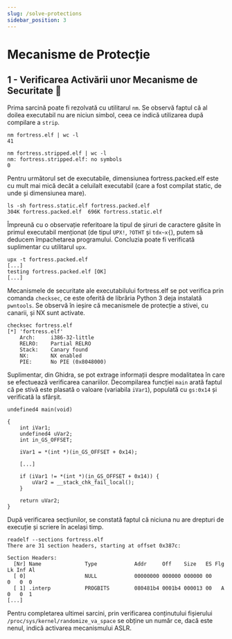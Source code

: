 ```yaml
---
slug: /solve-protections
sidebar_position: 3
---
```


# Mecanisme de Protecție

## 1 - Verificarea Activării unor Mecanisme de Securitate 💁

Prima sarcină poate fi rezolvată cu utilitarul `nm`. Se observă faptul că al doilea executabil nu are niciun simbol, ceea ce indică utilizarea după compilare a `strip`.

```
nm fortress.elf | wc -l
41
```

```
nm fortress.stripped.elf | wc -l 
nm: fortress.stripped.elf: no symbols
0
```

Pentru următorul set de executabile, dimensiunea fortress.packed.elf este cu mult mai mică decât a celuilalt executabil (care a fost compilat static, de unde și dimensiunea mare).

```
ls -sh fortress.static.elf fortress.packed.elf
304K fortress.packed.elf  696K fortress.static.elf
```

Împreună cu o observație referitoare la tipul de șiruri de caractere găsite în primul executabil menționat (de tipul `UPX!`, `?OTHT` și `tdx~x{`), putem să deducem împachetarea programului. Concluzia poate fi verificată suplimentar cu utilitarul `upx`.

```
upx -t fortress.packed.elf 
[...]
testing fortress.packed.elf [OK]
[...]
```

Mecanismele de securitate ale executabilului fortress.elf se pot verifica prin comanda `checksec`, ce este oferită de librăria Python 3 deja instalată `pwntools`. Se observă în ieșire că mecanismele de protecție a stivei, cu canarii, și NX sunt activate.

```
checksec fortress.elf 
[*] 'fortress.elf'
    Arch:     i386-32-little
    RELRO:    Partial RELRO
    Stack:    Canary found
    NX:       NX enabled
    PIE:      No PIE (0x8048000)
```

Suplimentar, din Ghidra, se pot extrage informații despre modalitatea în care se efectuează verificarea canariilor. Decompilarea funcției `main` arată faptul că pe stivă este plasată o valoare (variabila `iVar1`), populată cu `gs:0x14` și verificată la sfârșit.

```
undefined4 main(void)

{
    int iVar1;
    undefined4 uVar2;
    int in_GS_OFFSET;

    iVar1 = *(int *)(in_GS_OFFSET + 0x14);

    [...]

    if (iVar1 != *(int *)(in_GS_OFFSET + 0x14)) {
        uVar2 = __stack_chk_fail_local();
    }

    return uVar2;
}
```

După verificarea secțiunilor, se constată faptul că niciuna nu are drepturi de execuție și scriere în același timp.

```
readelf --sections fortress.elf
There are 31 section headers, starting at offset 0x387c:

Section Headers:
  [Nr] Name              Type            Addr     Off    Size   ES Flg Lk Inf Al
  [ 0]                   NULL            00000000 000000 000000 00      0   0  0
  [ 1] .interp           PROGBITS        080481b4 0001b4 000013 00   A  0   0  1
[...]
```

Pentru completarea ultimei sarcini, prin verificarea conținutului fișierului `/proc/sys/kernel/randomize_va_space` se obține un număr ce, dacă este nenul, indică activarea mecanismului ASLR.